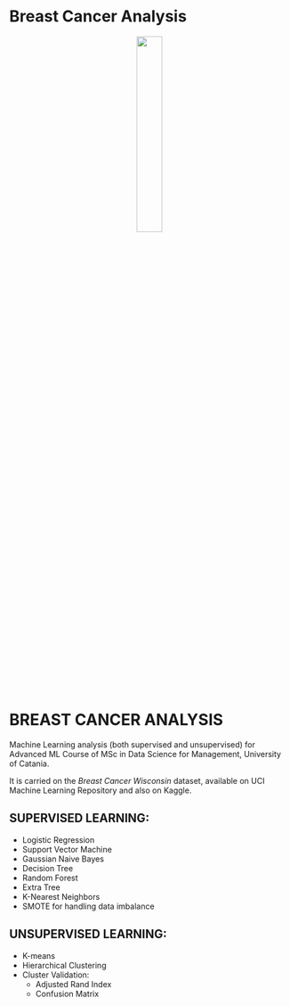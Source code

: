 # Breast Cancer Analysis

<p align="center">
  <img src="https://media.istockphoto.com/vectors/realistic-pink-ribbon-breast-cancer-awareness-symbol-isolated-on-vector-id849443826?k=6&m=849443826&s=612x612&w=0&h=p-icj9BbMMsSS9Vb4cV5dDYQ4n_z5N_67cLOqhfcQug=" width="30%" height="30%" />
</p>

<p align="center">
<h1>BREAST CANCER ANALYSIS </h1></p>


Machine Learning analysis (both supervised and unsupervised) for Advanced ML Course of MSc in Data Science for Management, University of Catania.

It is carried on the *Breast Cancer Wisconsin* dataset, available on UCI Machine Learning Repository and also on Kaggle. 

## SUPERVISED LEARNING:
- Logistic Regression
- Support Vector Machine
- Gaussian Naive Bayes
- Decision Tree
- Random Forest
- Extra Tree
- K-Nearest Neighbors
- SMOTE for handling data imbalance

## UNSUPERVISED LEARNING:
- K-means
- Hierarchical Clustering
- Cluster Validation:
  - Adjusted Rand Index
  -   Confusion Matrix


